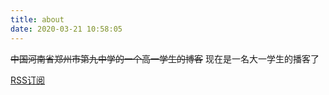 ```yaml
---
title: about
date: 2020-03-21 10:58:05
---
```

~~中国河南省郑州市第九中学的一个高一学生的博客~~
现在是一名大一学生的播客了

[RSS订阅](https://hexo.miku552.top/atom.xml)
